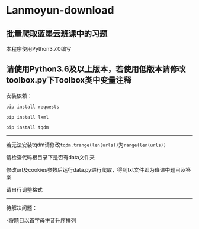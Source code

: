 # Lanmoyun-download
批量爬取蓝墨云班课中的习题
----
本程序使用Python3.7.0编写

请使用Python3.6及以上版本，若使用低版本请修改toolbox.py下Toolbox类中变量注释
----

安装依赖：


`pip install requests`
  
`pip install lxml`
  
`pip install tqdm`

----
若无法安装tqdm请修改`tqdm.trange(len(urls))`为`range(len(urls))`

请检查代码根目录下是否有data文件夹

修改url及cookies参数后运行data.py进行爬取，得到txt文件即为班课中题目及答案

请自行调整格式

----

待解决问题：

-将题目以首字母拼音升序排列
